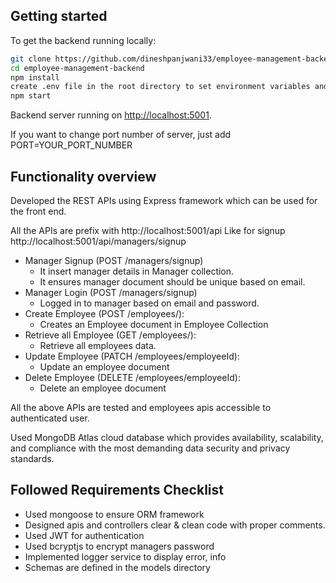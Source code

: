 ## Getting started

To get the backend running locally:

```sh
git clone https://github.com/dineshpanjwani33/employee-management-backend.git
cd employee-management-backend
npm install
create .env file in the root directory to set environment variables and paste all the environment variables provided in the email
npm start
```
Backend server running on [http://localhost:5001](http://localhost:5001).

If you want to change port number of server, just add
PORT=YOUR_PORT_NUMBER

## Functionality overview
Developed the REST APIs using Express framework which can be used for the front end.

All the APIs are prefix with http://localhost:5001/api 
Like for signup http://localhost:5001/api/managers/signup

* Manager Signup (POST /managers/signup)
	* It insert manager details in Manager collection.
	* It ensures manager document should be unique based on email.
* Manager Login (POST /managers/signup)
	* Logged in to manager based on email and password.
* Create Employee (POST /employees/):
	* Creates an Employee document in Employee Collection
* Retrieve all Employee (GET /employees/):
	 * Retrieve all employees data.
* Update Employee (PATCH /employees/employeeId):
	* Update an employee document
* Delete Employee (DELETE /employees/employeeId):
	* Delete an employee document

All the above APIs are tested and employees apis accessible to authenticated user. 

Used MongoDB Atlas cloud database which provides availability, scalability, and compliance with the most demanding data security and privacy standards.

## Followed Requirements Checklist
* Used mongoose to ensure ORM framework
* Designed apis and controllers clear & clean code with proper comments.
* Used JWT for authentication
* Used bcryptjs to encrypt managers password
* Implemented logger service to display error, info
* Schemas are defined in the models directory